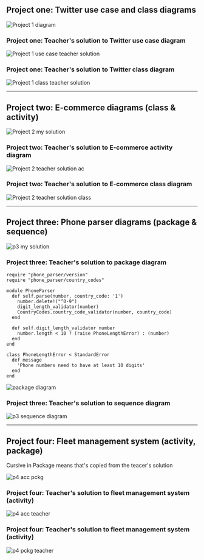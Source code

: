 ## Project one: Twitter use case and class diagrams

![Project 1 diagram](https://i.postimg.cc/8kfhGs3K/P1-Twitter-drawio.png)

### Project one: Teacher's solution to Twitter use case diagram

![Project 1 use case teacher solution](https://s3-us-west-2.amazonaws.com/devcamp-pictures/Problem+Solving+images/Project+1%3A+Twitter/Post+Tweet+use+case+diagram.PNG)

### Project one: Teacher's solution to Twitter class diagram

![Project 1 class teacher solution](https://s3-us-west-2.amazonaws.com/devcamp-pictures/Problem+Solving+images/Project+1%3A+Twitter/Twitter+Class+Diagram.PNG)

______________________________________________________________________

## Project two: E-commerce diagrams (class & activity)

![Project 2 my solution](https://i.postimg.cc/WzZrwfgL/ecommerce-project-2-drawio.png)

### Project two: Teacher's solution to E-commerce activity diagram 

![Project 2 teacher solution ac](https://s3-us-west-2.amazonaws.com/devcamp-pictures/Problem+Solving+images/Project+2%3A+Coffee+Ordering+Application/eCommerce+Activity+Diagram.png)

### Project two: Teacher's solution to E-commerce class diagram

![Project 2 teacher solution class](https://s3-us-west-2.amazonaws.com/devcamp-pictures/Problem+Solving+images/Project+2%3A+Coffee+Ordering+Application/eCommerce+Class+Diagram.PNG)


_________________________________________________________________________

## Project three: Phone parser diagrams (package & sequence)

![p3 my solution](https://i.postimg.cc/kMwHx18w/p3-phone-parser.jpg)

### Project three: Teacher's solution to package diagram

```
require "phone_parser/version"
require "phone_parser/country_codes"

module PhoneParser
  def self.parse(number, country_code: '1')
    number.delete!("^0-9")
    digit_length_validator(number)
    CountryCodes.country_code_validator(number, country_code)
  end

  def self.digit_length_validator number
    number.length < 10 ? (raise PhoneLengthError) : (number)
  end
end

class PhoneLengthError < StandardError
  def message
    'Phone numbers need to have at least 10 digits'
  end
end

```

![package diagram](https://s3-us-west-2.amazonaws.com/devcamp-pictures/UML+images/Screen+Shot+2017-10-12+at+4.09.39+PM.png)

### Project three: Teacher's solution to sequence diagram

![p3 sequence diagram](https://s3-us-west-2.amazonaws.com/devcamp-pictures/Problem+Solving+images/Project+3%3A+Phone+Parsing+Code+Library/Phone+Parser+sequence+diagram.PNG)

_______________________________________________________

## Project four: Fleet management system (activity, package)

Cursive in Package means that's copied from the teacer's solution

![p4 acc pckg](https://i.postimg.cc/vB8gZ3tK/p4-fleet-management-acc-pckg.jpg)

### Project four: Teacher's solution to fleet management system (activity)

![p4 acc teacher](https://s3-us-west-2.amazonaws.com/devcamp-pictures/Problem+Solving+images/Project+4%3A+Enterprise+Fleet+Management+System/Maintenance+activity+diagram.PNG)

### Project four: Teacher's solution to fleet management system (activity)

![p4 pckg teacher](https://s3-us-west-2.amazonaws.com/devcamp-pictures/Problem+Solving+images/Project+4%3A+Enterprise+Fleet+Management+System/Fleet+Management+System+package+diagram.PNG)